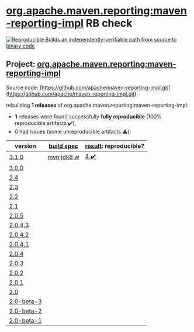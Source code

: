 [org.apache.maven.reporting:maven-reporting-impl](https://search.maven.org/artifact/org.apache.maven.reporting/maven-reporting-impl/) RB check
=======

[![Reproducible Builds](https://reproducible-builds.org/images/logos/rb.svg) an independently-verifiable path from source to binary code](https://reproducible-builds.org/)

## Project: [org.apache.maven.reporting:maven-reporting-impl](https://search.maven.org/artifact/org.apache.maven.reporting/maven-reporting-impl/)

Source code: [https://github.com/apache/maven-reporting-impl.git](https://github.com/apache/maven-reporting-impl.git)

rebuilding **1 releases** of org.apache.maven.reporting:maven-reporting-impl:
- **1** releases were found successfully **fully reproducible** (100% reproducible artifacts :heavy_check_mark:),
- 0 had issues (some unreproducible artifacts :warning:):

| version | [build spec](BUILDSPEC.md) | [result](https://reproducible-builds.org/docs/jvm/): reproducible? |
| -- | --------- | ------ |
| [3.1.0](https://search.maven.org/artifact/org.apache.maven.reporting/maven-reporting-impl/3.1.0/pom) | [mvn jdk8 w](maven-reporting-impl-3.1.0.buildspec) | [4 :heavy_check_mark: ](maven-reporting-impl-3.1.0.buildcompare) |
| [3.0.0](https://search.maven.org/artifact/org.apache.maven.reporting/maven-reporting-impl/3.0.0/pom) | | |
| [2.4](https://search.maven.org/artifact/org.apache.maven.reporting/maven-reporting-impl/2.4/pom) | | |
| [2.3](https://search.maven.org/artifact/org.apache.maven.reporting/maven-reporting-impl/2.3/pom) | | |
| [2.2](https://search.maven.org/artifact/org.apache.maven.reporting/maven-reporting-impl/2.2/pom) | | |
| [2.1](https://search.maven.org/artifact/org.apache.maven.reporting/maven-reporting-impl/2.1/pom) | | |
| [2.0.5](https://search.maven.org/artifact/org.apache.maven.reporting/maven-reporting-impl/2.0.5/pom) | | |
| [2.0.4.3](https://search.maven.org/artifact/org.apache.maven.reporting/maven-reporting-impl/2.0.4.3/pom) | | |
| [2.0.4.2](https://search.maven.org/artifact/org.apache.maven.reporting/maven-reporting-impl/2.0.4.2/pom) | | |
| [2.0.4.1](https://search.maven.org/artifact/org.apache.maven.reporting/maven-reporting-impl/2.0.4.1/pom) | | |
| [2.0.4](https://search.maven.org/artifact/org.apache.maven.reporting/maven-reporting-impl/2.0.4/pom) | | |
| [2.0.3](https://search.maven.org/artifact/org.apache.maven.reporting/maven-reporting-impl/2.0.3/pom) | | |
| [2.0.2](https://search.maven.org/artifact/org.apache.maven.reporting/maven-reporting-impl/2.0.2/pom) | | |
| [2.0.1](https://search.maven.org/artifact/org.apache.maven.reporting/maven-reporting-impl/2.0.1/pom) | | |
| [2.0](https://search.maven.org/artifact/org.apache.maven.reporting/maven-reporting-impl/2.0/pom) | | |
| [2.0-beta-3](https://search.maven.org/artifact/org.apache.maven.reporting/maven-reporting-impl/2.0-beta-3/pom) | | |
| [2.0-beta-2](https://search.maven.org/artifact/org.apache.maven.reporting/maven-reporting-impl/2.0-beta-2/pom) | | |
| [2.0-beta-1](https://search.maven.org/artifact/org.apache.maven.reporting/maven-reporting-impl/2.0-beta-1/pom) | | |
